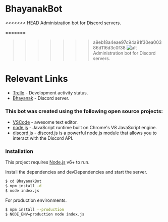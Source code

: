 # BhayanakBot
<<<<<<< HEAD
Administration bot for Discord servers.

=======
>>>>>>> a9eb18a4eae97c94a91f30ea00386d116d3c0f38
![alt](https://i.imgur.com/CIAJAgg.jpg)
Administration bot for Discord servers.

# Relevant Links
* [Trello](https://trello.com/b/BkBvlAL5/bhayanakbot) - Development activity status.
* [Bhayanak](https://discord.gg/879CFrn) - Discord server.

### This bot was created using the following open source projects:

* [VSCode](https://code.visualstudio.com/) - awesome text editor.
* [node.js](https://nodejs.org/) - JavaScript runtime built on Chrome's V8 JavaScript engine.
* [discord.js](https://discord.js.org/) - discord.js is a powerful node.js module that allows you to interact with the Discord API.

### Installation

This project requires [Node.js](https://nodejs.org/) v6+ to run.

Install the dependencies and devDependencies and start the server.

```sh
$ cd BhayanakBot
$ npm install -d
$ node index.js
```

For production environments.

```sh
$ npm install --production
$ NODE_ENV=production node index.js
```
